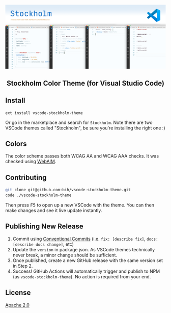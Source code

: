 <div align="center">
  <img width="1200" src="masthead.png" alt="Screenshots of the Stockholm visual studio code theme" />
  
  <h2>Stockholm Color Theme (for Visual Studio Code)</h2>
</div>

## Install

```yarn
ext install vscode-stockholm-theme
```

Or go in the marketplace and search for `Stockholm`. Note there are two VSCode themes called "Stockholm", be sure you're installing the right one :)

## Colors

The color scheme passes both WCAG AA and WCAG AAA checks. It was checked using [WebAIM](https://webaim.org/resources/contrastchecker/).

## Contributing

```sh
git clone git@github.com:bih/vscode-stockholm-theme.git
code ./vscode-stockholm-theme
```

Then press <kbd>F5</kbd> to open up a new VSCode with the theme. You can then make changes and see it live update instantly.

## Publishing New Release

1. Commit using [Conventional Commits](https://www.conventionalcommits.org) (i.e. `fix: [describe fix]`, `docs: [describe docs change]`, etc)
2. Update the `version` in package.json. As VSCode themes technically never break, a minor change should be sufficient.
3. Once published, create a new GitHub release with the same version set in Step 2.
4. Success! GitHub Actions will automatically trigger and publish to NPM (as `vscode-stockholm-theme`). No action is required from your end.

## License

[Apache 2.0](https://www.apache.org/licenses/LICENSE-2.0)
